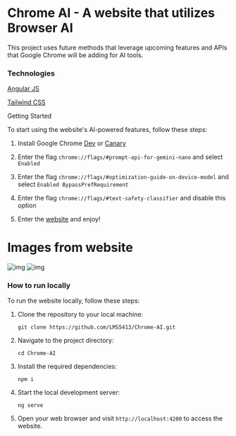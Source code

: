 # Chrome AI - A website that utilizes Browser AI


This project uses future methods that leverage upcoming features and APIs that Google Chrome will be adding for AI tools.

### Technologies
<div>
    <p><a href="https://angular.dev/">Angular JS</a></p>
    <p><a href="https://tailwindcss.com/">Tailwind CSS</a></p>
</div


## Getting Started

To start using the website's AI-powered features, follow these steps:

1. Install Google Chrome [Dev](https://www.google.com/intl/en-US/chrome/dev/) or [Canary](https://www.google.com/intl/en-US/chrome/canary)

2. Enter the flag `chrome://flags/#prompt-api-for-gemini-nano` and select `Enabled`

3. Enter the flag `chrome://flags/#optimization-guide-on-device-model` and select `Enabled BypassPrefRequirement`

4. Enter the flag `chrome://flags/#text-safety-classifier` and disable this option

5. Enter the [website](https://chrome-ai-eight.vercel.app/) and enjoy!


# Images from website

![img](https://i.imgur.com/ES7eWBF.png)
![img](https://i.imgur.com/Gs9u1RY.png)

### How to run locally

To run the website locally, follow these steps:

1. Clone the repository to your local machine:
    ```
    git clone https://github.com/LMS5413/Chrome-AI.git
    ```

2. Navigate to the project directory:
    ```
    cd Chrome-AI
    ```

3. Install the required dependencies:
    ```
    npm i
    ```

4. Start the local development server:
    ```
    ng serve
    ```

5. Open your web browser and visit `http://localhost:4200` to access the website.
